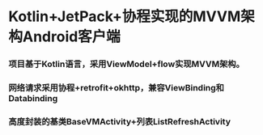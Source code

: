 # Kotlin+JetPack+协程实现的MVVM架构Android客户端

### 项目基于Kotlin语言，采用ViewModel+flow实现MVVM架构。
### 网络请求采用协程+retrofit+okhttp，兼容ViewBinding和Databinding
### 高度封装的基类BaseVMActivity+列表ListRefreshActivity



